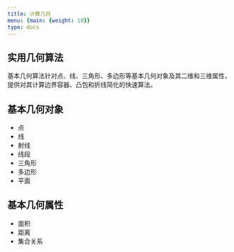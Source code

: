 ```yaml
---
title: 计算几何
menu: {main: {weight: 10}}
type: docs
---
```


## 实用几何算法

基本几何算法针对点、线、三角形、多边形等基本几何对象及其二维和三维属性，提供对其计算边界容器、凸包和折线简化的快速算法。

## 基本几何对象

* 点
* 线
* 射线
* 线段
* 三角形
* 多边形
* 平面

## 基本几何属性

* 面积
* 距离
* 集合关系